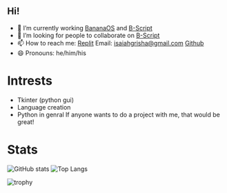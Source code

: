 ## Hi!
- 🔭 I’m currently working [BananaOS](https://github.com/Isaiah08-D/BananaOS) and [B-Script](https://github.com/Isaiah08-D/B-Script)
- 👯 I’m looking for people to collaborate on [B-Script](https://github.com/Isaiah08-D/B-Script)
- 📫 How to reach me: [Replit](https://replit.com/@isaiah08) Email: isaiahgrisha@gmail.com [Github](https://github.com/Isaiah08-D)
- 😄 Pronouns: he/him/his

# Intrests
- Tkinter (python gui)
- Language creation
- Python in genral
If anyone wants to do a project with me, that would be great!


# Stats
![GitHub stats](https://github-readme-stats.vercel.app/api?username=Isaiah08-D&show_icons=true&theme=react)
![Top Langs](https://github-readme-stats.vercel.app/api/top-langs/?username=Isaiah08-D&layout=compact&theme=react)


![trophy](https://github-profile-trophy.vercel.app/?username=Isaiah08-D&theme=nitro)


